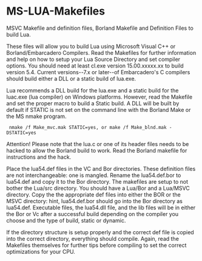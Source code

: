 # MS-LUA-Makefiles
MSVC Makefile and definition files, Borland Makefile and Definition Files to build Lua.

These files will allow you to build Lua using Microsoft Visual C++ or Borland/Embarcadero Compilers. Read the Makefiles
for further information and help on how to setup your Lua Source Directory and set compiler options. You should need at least cl.exe version 15.00.xxxxx.xx to build version 5.4. Current versions--7.x or later--of Embarcadero's C compilers should build either a DLL or a static build of lua.exe. 

Lua recommends a DLL build for the lua.exe and a static build for the luac.exe (lua compiler) on Windows platforms. However, read the Makefile and set the proper macro to build a Static build. A DLL will be built by default if STATIC is not set on the command line with the Borland Make or the MS nmake program.

     nmake /f Make_mvc.mak STATIC=yes, or make /f Make_blnd.mak -DSTATIC=yes

Attention! Please note that the lua.c or one of its header files needs to be hacked to allow the Borland build to work. Read the
Borland makefile for instructions and the hack.

Place the lua54.def files in the VC and Bor directories. These definition files are not interchangeable: one is mangled. Rename
the lua54.def.bor to lua54.def and copy it to the Bor directory. The makefiles are setup to not bother the Lua/src 
directory. You should have a Lua/Bor and a Lua/MSVC directory. Copy the the appropriate def files into either 
the BOR or the MSVC directory: hint, lua54.def.bor should go into the Bor directory as lua54.def. Executable files, the lua54.dll
file, and the lib files will be in either the Bor or Vc after a successful build depending on the compiler you choose and the type of build, static or dynamic.

If the directory structure is setup properly and the correct def file is copied into the correct directory, everything should compile. Again, read the Makefiles themselves for further tips before compiling to set the correct optimizations for your CPU.
